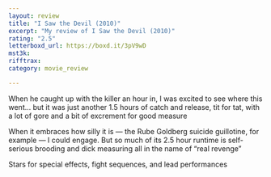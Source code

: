 ```yaml
---
layout: review
title: "I Saw the Devil (2010)"
excerpt: "My review of I Saw the Devil (2010)"
rating: "2.5"
letterboxd_url: https://boxd.it/3pV9wD
mst3k: 
rifftrax: 
category: movie_review

---
```


When he caught up with the killer an hour in, I was excited to see where this went… but it was just another 1.5 hours of catch and release, tit for tat, with a lot of gore and a bit of excrement for good measure

When it embraces how silly it is — the Rube Goldberg suicide guillotine, for example — I could engage. But so much of its 2.5 hour runtime is self-serious brooding and dick measuring all in the name of “real revenge”

Stars for special effects, fight sequences, and lead performances